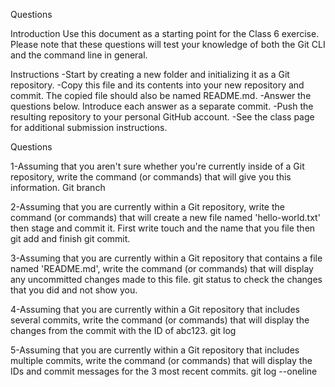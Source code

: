 Questions

Introduction
Use this document as a starting point for the Class 6 exercise. Please note that these questions will test your knowledge of both the Git CLI and the command line in general.

Instructions
-Start by creating a new folder and initializing it as a Git repository.
-Copy this file and its contents into your new repository and commit. The copied file should also be named README.md.
-Answer the questions below. Introduce each answer as a separate commit.
-Push the resulting repository to your personal GitHub account.
-See the class page for additional submission instructions.

Questions

1-Assuming that you aren't sure whether you're currently inside of a Git repository, write the command (or commands) that will give you this information. Git branch 

2-Assuming that you are currently within a Git repository, write the command (or commands) that will create a new  file named 'hello-world.txt' then stage and commit it. First write touch and the name that you file then git add and finish git commit. 

3-Assuming that you are currently within a Git repository that contains a file named 'README.md', write the command (or commands) that will display any uncommitted changes made to this file. git status to check the changes that you did and not show you.

4-Assuming that you are currently within a Git repository that includes several commits, write the command (or commands) that will display the changes from the commit with the ID of abc123. git log

5-Assuming that you are currently within a Git repository that includes multiple commits, write the command (or commands) that will display the IDs and commit messages for the 3 most recent commits. git log --oneline
